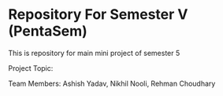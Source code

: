 # Repository For Semester V (PentaSem)

This is repository for main mini project of semester 5

Project Topic: 


Team Members: Ashish Yadav, Nikhil Nooli, Rehman Choudhary
